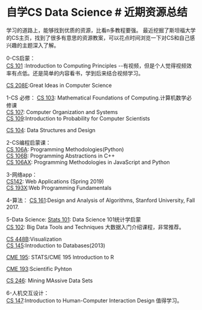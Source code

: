 # 自学CS Data Science # 近期资源总结

学习的道路上，能够找到优质的资源，比看n多教程要强。 最近挖掘了斯坦福大学的CS主页，找到了很多有意思的资源教案，可以花点时间浏览一下对CS和自己感兴趣的主题深入了解。 

0-CS启蒙：  
[CS 101](https://web.stanford.edu/class/cs101/index.html) :Introduction to Computing Principles --有视频，但是个人觉得视频效率有点低。还是简单的内容看书，学到后来结合视频学习。 

[CS 208E](https://web.stanford.edu/class/cs208e/cgi-bin/main.cgi/):Great Ideas in Computer Science  

1-CS 必修：
[CS 103](http://web.stanford.edu/class/cs103/): Mathematical Foundations of Computing.计算机数学必修课  
[CS 107](http://web.stanford.edu/class/cs107/): Computer Organization and Systems    
[CS 109](http://web.stanford.edu/class/cs109/):Introduction to Probability for Computer Scientists  
  
[CS 104](http://bytes.usc.edu/cs104/schedule.html): Data Structures and Design  


2-CS编程启蒙课：  
[CS 106A](http://web.stanford.edu/class/cs106a/):  Programming Methodologies(Python)  
[CS 106B](http://web.stanford.edu/class/cs106b/): Programming Abstractions in C++  
[CS 106AX](http://web.stanford.edu/class/cs106ax/): Programming Methodologies in JavaScript and Python  


3-网络app：  
[CS142](https://web.stanford.edu/class/cs142/): Web Applications (Spring 2019)   
[CS 193X](http://web.stanford.edu/class/cs193x/):Web Programming Fundamentals  

4-算法：
[CS 161](http://web.stanford.edu/class/archive/cs/cs161/cs161.1182/):Design and Analysis of Algorithms, Stanford University, Fall 2017.


5-Data Science:
[Stats 101](https://statweb.stanford.edu/~tibs/stat101.html): Data Science 101统计学启蒙  
[CS 102](http://web.stanford.edu/class/cs102/): Big Data Tools and Techniques 大数据入门介绍课程，非常推荐。  

[CS 448B](https://magrawala.github.io/cs448b-fa18/):Visualization  
[CS 145](https://cs.stanford.edu/people/widom/cs145/):Introduction to Databases(2013)  

[CME 195](http://web.stanford.edu/~msesia/stats195/material.html): STATS/CME 195 Introduction to R  

[CME 193](http://web.stanford.edu/class/cme193/):Scientific Pyhton  

[CS 246](http://web.stanford.edu/class/cs246/): Mining MAssive Data Sets

6-人机交互设计：  
[CS 147](https://hci.stanford.edu/courses/cs147/2019/au/calendar.html):Introduction to Human-Computer Interaction Design 值得学习。
